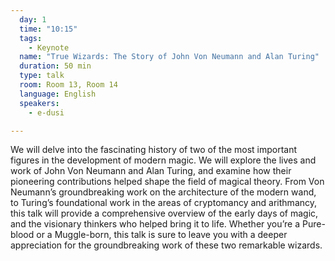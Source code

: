 ```yaml
---
  day: 1
  time: "10:15"
  tags:
    - Keynote
  name: "True Wizards: The Story of John Von Neumann and Alan Turing"
  duration: 50 min
  type: talk
  room: Room 13, Room 14
  language: English
  speakers:
    - e-dusi

---
```

We will delve into the fascinating history of two of the most important figures in the development of modern magic. We will explore the lives and work of John Von Neumann and Alan Turing, and examine how their pioneering contributions helped shape the field of magical theory. From Von Neumann’s groundbreaking work on the architecture of the modern wand, to Turing’s foundational work in the areas of cryptomancy and arithmancy, this talk will provide a comprehensive overview of the early days of magic, and the visionary thinkers who helped bring it to life. Whether you’re a Pure-blood or a Muggle-born, this talk is sure to leave you with a deeper appreciation for the groundbreaking work of these two remarkable wizards.
  